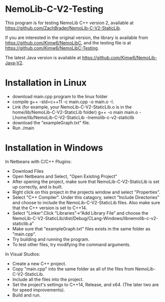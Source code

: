 # NemoLib-C-V2-Testing
This program is for testing NemoLib C++ version 2, available at https://github.com/ZachBrader/NemoLib-C-V2-StaticLib. 

If you are interested in the original version, the library is available from https://github.com/Kimw6/NemoLibC, and the testing file is at https://github.com/Kimw6/NemoLibC-Testing.

The latest Java version is available at https://github.com/Kimw6/NemoLib-Java-V2.

# Installation in Linux
* download main.cpp program to the linux folder
* compile
g++ -std=c++11 -c main.cpp -o main.o -I.
* Link (for example, your NemoLib-C-V2-StaticLib.o is in the home/lib/NemoLib-C-V2-StaticLib folder)
g++ -o main main.o -Lhome/lib/NemoLib-C-V2-StaticLib -lnemolib-c-v2-staticlib
* download the "exampleGraph.txt" file.
* Run
./main

# Installation in Windows

In Netbeans with C/C++ Plugins:
* Download Files
* Open Netbeans and Select, "Open Existing Project"
* After opening the project, make sure that NemoLib-C-V2-StaticLib is set up correctly, and is built.
* Right click on this project in the projects window and select "Properties".
* Select "C++ Compiler". Under this catagory, select "Include Directories" and choose to include the NemoLib-C-V2-StaticLib files. Also make sure that the C++ version is set to C++14.
* Select "Linker".Click “Libraries”->“Add Library File” and choose the NemoLib-C-V2-StaticLib/dist/Debug/CLang-Windows/libnemolib-c-v2-staticlib.a”
* Make sure that "exampleGraph.txt" files exists in the same folder as "main.cpp". 
* Try building and running the program.
* To test other files, try modifying the command arguments.

In Visual Studios:  
* Create a new C++ project. 
* Copy "main.cpp" into the same folder as all of the files from NemoLib-C-V2-StaticLib.
* Include all the files into the project.
* Set the project's settings to C++14, Release, and x64. (The later two are for speed improvements).
* Build and run.
